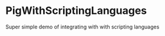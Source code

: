 PigWithScriptingLanguages
=========================

Super simple demo of integrating with with scripting languages